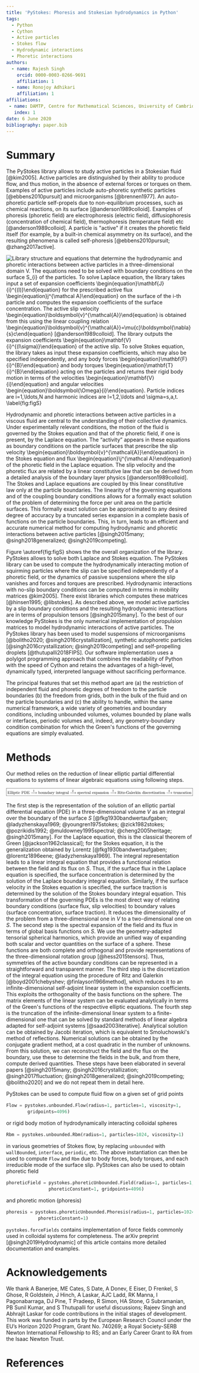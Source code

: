 ```yaml
---
title: 'PyStokes: Phoresis and Stokesian hydrodynamics in Python'
tags:
  - Python
  - Cython
  - Active particles
  - Stokes flow
  - Hydrodynamic interactions
  - Phoretic interactions
authors:
  - name: Rajesh Singh
    orcid: 0000-0003-0266-9691
    affiliation: 1
  - name: Ronojoy Adhikari
    affiliation: 1
affiliations:
 - name: DAMTP, Centre for Mathematical Sciences, University of Cambridge, Wilberforce Road, Cambridge CB3 0WA, UK
   index: 1
date: 6 June 2020
bibliography: paper.bib
---
```


# Summary

The PyStokes library allows to study active particles in a Stokesian fluid [@kim2005]. Active particles are distinguished by their ability to produce flow, and thus motion, in the absence of external forces or torques on them. Examples of active particles include auto-phoretic synthetic particles [@ebbens2010pursuit] and microorganisms [@brennen1977]. An auto-phoretic particle self-propels due to non-equilibrium processes, such as chemical reactions, on its surface [@anderson1989colloid]. Examples of phoresis (phoretic field) are electrophoresis (electric field), diffusiophoresis (concentration of chemical field), thermophoresis (temperature field) etc [@anderson1989colloid]. A particle is "active" if it creates the phoretic field itself (for example, by a built-in chemical asymmetry on its surface), and the resulting phenomena is called self-phoresis [@ebbens2010pursuit; @zhang2017active]. 


![Library structure and equations that determine the hydrodynamic and phoretic interactions between active particles in a three-dimensional domain $V$. The equations need to be solved with boundary conditions on the surface $S_{i}$ of the particles. To solve Laplace equation, the library takes input a set of expansion coefficients \begin{equation}\mathbf{J}_{i}^{(l)}\end{equation} for the prescribed active flux \begin{equation}j^{\mathcal A}\end{equation} on the surface of the $i$-th particle and computes the expansion coefficients of the surface concentration. The active slip velocity \begin{equation}\boldsymbol{v}^{\mathcal{A}}\end{equation} is obtained from this using the linear coupling relation \begin{equation}\boldsymbol{v}^{\mathcal{A}}=\mu_{c}\boldsymbol{\nabla}_{s}c\end{equation} [@anderson1989colloid]. The library outputs the expansion coefficients \begin{equation}\mathbf{V}_{i}^{(l\sigma)}\end{equation} of the active slip. To solve Stokes equation, the library takes as input these expansion coefficients, which may also be specified independently, and any body forces \begin{equation}\mathbf{F}_{i}^{B}\end{equation} and body torques \begin{equation}\mathbf{T}_{i}^{B}\end{equation} acting on the particles and returns their rigid body motion in terms of the velocities \begin{equation}\mathbf{V}_{i}\end{equation} and angular velocities \begin{equation}\boldsymbol{\Omega}_{i}\end{equation}.  Particle indices are $i=1,\ldots,N$ and harmonic indices are $l=1,2,\ldots$ and $\sigma=s,a,t$. \label{fig:figS}](FigSchema.png)

Hydrodynamic and phoretic interactions between active particles in a viscous fluid are central to the understanding of their collective dynamics. 
Under experimentally relevant conditions, the motion of the fluid is governed by the Stokes equation and that of the phoretic field, if one is present, by the Laplace equation. 
The “activity” appears in these equations as boundary conditions on the particle surfaces that prescribe the slip velocity \begin{equation}\boldsymbol{v}^{\mathcal{A}}\end{equation} in the Stokes equation and flux \begin{equation}\j^{\mathcal A}\end{equation} of the phoretic field in the Laplace equation. 
The slip velocity and the phoretic flux are related by a linear constitutive law that can be derived from a detailed analysis of the boundary layer physics [@anderson1989colloid]. 
The Stokes and Laplace equations are coupled by this linear constitutive law only at the particle boundaries. 
The linearity of the governing equations and of the coupling boundary conditions allows for a formally exact solution of the problem of determining 
the force per unit area on the particle surfaces. This formally exact solution can be approximated to any desired degree of accuracy by a 
truncated series expansion in a complete basis of functions on the particle boundaries. This, in turn, leads to an efficient and accurate numerical 
method for computing hydrodynamic and phoretic interactions between active particles [@singh2015many; @singh2018generalized; @singh2019competing].



Figure \autoref{fig:figS} shows the the overall organization of the library. PyStokes allows to solve both Laplace and Stokes equation. The PyStokes library can be used to compute the hydrodynamically interacting motion of squirming particles where the slip can be specified independently of a phoretic field, or the dynamics of passive suspensions where the slip vanishes and forces and torques are prescribed. Hydrodynamic interactions with no-slip boundary conditions can be computed in terms in mobility matrices @kim2005]. There exist libraries which computes these matrices [@hinsen1995; @libstokes]. As described above, we model active particles by a slip boundary conditions and the resulting hydrodynamic interactions are in terms of propulsion tensors [@singh2015many]. To the best of our knowledge PyStokes is the only numerical implementation of propulsion matrices to model hydrodynamic interactions of active particles. The PyStokes library has been used to model suspensions of microorganisms [@bolitho2020; @singh2016crystallization], 
synthetic autophoretic particles [@singh2016crystallization; @singh2019competing] and 
self-propelling droplets [@thutupalli2018FIPS].
Our software implementation uses a polylgot programming approach that combines the readability of Python with the speed of Cython and retains the advantages of a high-level, 
dynamically typed, interpreted language without sacrificing performance.  


The principal features that set this method apart are (a) the restriction of independent fluid and phoretic degrees of freedom to the particle boundaries 
(b) the freedom from grids, both in the bulk of the fluid and on the particle boundaries and 
(c) the ability to handle, within the same numerical framework, a wide variety of geometries and boundary conditions, 
including unbounded volumes, volumes bounded by plane walls or interfaces, periodic volumes and, indeed, 
any geometry-boundary condition combination for which the Green's functions of the governing equations are simply evaluated.


# Methods

Our method relies on the reduction of linear elliptic partial differential equations to systems of linear algebraic equations using following steps.  

![Key mathematical steps underpinning the PyStokes codebase.\label{fig:example}](figure.png)

The first step is the representation of the solution of an elliptic partial differential equation (PDE) in a three-dimensional volume $V$ as an integral over the 
boundary of the surface $S$ [@fkg1930bandwertaufgaben; @ladyzhenskaya1969; @youngren1975stokes; @zick1982stokes; @pozrikidis1992; @muldowney1995spectral; @cheng2005heritage; @singh2015many]. 
For the Laplace equation, this is the classical theorem of Green [@jackson1962classical]; for the Stokes equation, it is the generalization obtained by 
Lorentz [@fkg1930bandwertaufgaben; @lorentz1896eene; @ladyzhenskaya1969]. The integral representation leads to a linear integral equation that provides a 
functional relation between the field and its flux on $S$. Thus, if the surface flux in the Laplace equation is specified, the surface concentration is determined 
by the solution of the Laplace boundary integral equation. Similarly, if the surface velocity in the Stokes equation is specified, the surface traction is determined 
by the solution of the Stokes boundary integral equation. This transformation of the governing PDEs is the most direct way of relating boundary conditions (surface flux, slip velocities) 
to boundary values (surface concentration, surface traction). It reduces the dimensionality of the problem from a three-dimensional one in $V$ to a two-dimensional one on $S$. 
The second step is the spectral expansion of the field and its flux in terms of global basis functions on $S$. We use the geometry-adapted tensorial spherical harmonics, 
which provide an unified way of expanding both scalar and vector quantities on the surface of a sphere. These functions are both complete and orthogonal and provide representations of 
the three-dimensional rotation group [@hess2015tensors]. Thus, symmetries of the active boundary conditions can be represented in a straightforward and transparent manner. 
The third step is the discretization of the integral equation using the procedure of Ritz and Galerkin [@boyd2001chebyshev; @finlayson1966method], which reduces it to an 
infinite-dimensional self-adjoint linear system in the expansion coefficients. This exploits the orthogonality of the basis functions on the sphere. The matrix elements of 
the linear system can be evaluated analytically in terms of the Green's functions of the respective elliptic equations. The fourth step is the truncation of the 
infinite-dimensional linear system to a finite-dimensional one that can be solved by standard methods of linear algebra adapted for self-adjoint systems [@saad2003iterative]. 
Analytical solution can be obtained by Jacobi iteration, which is equivalent to Smoluchowski's method of reflections. Numerical solutions can be obtained by the conjugate 
gradient method, at a cost quadratic in the number of unknowns. From this solution, we can reconstruct the field and the flux on the boundary, use these to determine the 
fields in the bulk, and from there, compute derived quantities. These steps have been elaborated in several 
papers [@singh2015many; @singh2016crystallization; @singh2017fluctuation; @singh2018generalized; @singh2019competing; @bolitho2020] and we do not repeat them in detail here. 


PyStokes can be used to compute fluid flow on a given set of grid points 
```python
Flow = pystokes.unbounded.Flow(radius=1, particles=1, viscosity=1, 
        gridpoints=4096) 
```
or rigid body motion of hydrodynamically interacting colloidal spheres
```python
Rbm = pystokes.unbounded.Rbm(radius=1, particles=1024, viscosity=1) 
```
in various geometries of Stokes flow, by replacing `unbounded` with `wallBounded`, `interface`, `periodic`, etc. The above instantiation can then be used to compute `Flow` and `Rbm` due to body forces, body torques, and each irreducible mode of the surface slip.  PyStokes can also be used to obtain phoretic field 
```python
phoreticField = pystokes.phoreticUnbounded.Field(radius=1, particles=1, 
                phoreticConstant=1, gridpoints=4096)
```
and phoretic motion (phoresis)
```python
phoresis = pystokes.phoreticUnbounded.Phoresis(radius=1, particles=1024, 
            phoreticConstant=1)
```
`pystokes.forceFields` contains implementation of force fields commonly used in colloidal systems for completeness. The arXiv preprint [@singh2019Hydrodynamic] of this article contains more detailed documentation and examples.
  

# Acknowledgements

We thank A Banerjee, ME Cates, S Date, A Donev, E Eiser, D Frenkel, S Ghose, R
Goldstein, J Hinch, A Laskar, AJC Ladd, RK Manna, I Pagonabarraga, DJ Pine, T
Pradeep, R Simon, HA Stone, G Subramanian, PB Sunil Kumar, and S Thutupalli 
for useful discussions; Rajeev Singh and Abhrajit Laskar for code contributions in the initial stages of development. 
This work was funded in parts by the European Research Council under the EU’s Horizon 2020 Program, Grant No. 740269; 
a Royal Society-SERB Newton International Fellowship to RS; and an Early Career Grant to RA from the Isaac Newton Trust.

# References
